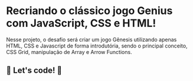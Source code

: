 # Recriando o clássico jogo Genius com JavaScript, CSS e HTML!  
Nesse projeto, o desafio será criar um jogo Gênesis utilizando apenas HTML, CSS e Javascript de forma introdutória, sendo o principal conceito, CSS Grid, manipulação de Array e Arrow Functions.


## 🚀 Let's code! 🚀
